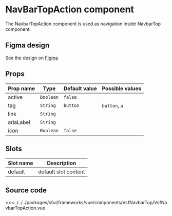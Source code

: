 #  NavBarTopAction component

The NavbarTopAction component is used as navigation inside NavbarTop component. 

## Figma design

See the design on [Figma](https://www.figma.com/file/CWOkbpne0tDpSenT4ZEUTQ/%F0%9F%9B%A0-SFUI-2.0-%7C-Development?node-id=11378%3A17321)



## Props

|    Prop name          |    Type          |      Default value    |     Possible values             |
|-----------------------|----------------- |---------------        |---------------------------------|
| active                | `Boolean`        | `false`               |                 |
| tag                   | `String`         | `button`              | `button`, `a`   |
| link                  | `String`         |                       |                 |
| ariaLabel             | `String`         |                       |                 |
| icon                  | `Boolean`        | `false`               |                 |


## Slots

| Slot name          |            Description                    |
| ---------          | -----------------------------------       |
|    default         |    default slot content                   |  



## Source code

<<<../../../packages/sfui/frameworks/vue/components/VsfNavbarTop/VsfNavbarTopAction.vue

